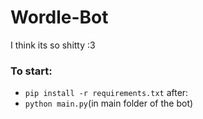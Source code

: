 # Wordle-Bot
I think its so shitty :3
### To start:
- `pip install -r requirements.txt`
after:
- `python main.py`(in main folder of the bot)
